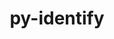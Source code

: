 ---
title: "py-identify"
layout: cache
categories: [package, v0.21.1]
meta: {"versions": ["2.5.24"], "compilers": ["gcc@=11.1.0", "gcc@=11.4.0", "gcc@=9.4.0", "oneapi@=2023.2.0"], "oss": ["ubuntu20.04"], "platforms": ["linux"], "targets": ["neoverse_v1", "ppc64le", "x86_64_v3"], "stacks": ["data-vis-sdk", "e4s", "e4s-neoverse_v1", "e4s-oneapi", "e4s-power", "root"], "num_specs": 7, "num_specs_by_stack": {"root": 7, "e4s-neoverse_v1": 1, "e4s-power": 1, "data-vis-sdk": 1, "e4s": 2, "e4s-oneapi": 2}}
spec_details: [{"hash": "btbaquzpr3d3kd7pd4yuc3agu6alvoh5", "compiler": "gcc@=11.4.0", "versions": ["2.5.24"], "os": "ubuntu20.04", "platform": "linux", "target": "neoverse_v1", "variants": ["build_system=python_pip"], "stacks": ["root", "e4s-neoverse_v1"], "size": "-", "tarball": "https://binaries.spack.io/releases/v0.21.1/build_cache/linux-ubuntu20.04-neoverse_v1/gcc-11.4.0/py-identify-2.5.24/linux-ubuntu20.04-neoverse_v1-gcc-11.4.0-py-identify-2.5.24-btbaquzpr3d3kd7pd4yuc3agu6alvoh5.spack"}, {"hash": "qxh7x4dbp4bza4r4jsiefv3bn4s3fsmy", "compiler": "gcc@=9.4.0", "versions": ["2.5.24"], "os": "ubuntu20.04", "platform": "linux", "target": "ppc64le", "variants": ["build_system=python_pip"], "stacks": ["e4s-power", "root"], "size": "-", "tarball": "https://binaries.spack.io/releases/v0.21.1/build_cache/linux-ubuntu20.04-ppc64le/gcc-9.4.0/py-identify-2.5.24/linux-ubuntu20.04-ppc64le-gcc-9.4.0-py-identify-2.5.24-qxh7x4dbp4bza4r4jsiefv3bn4s3fsmy.spack"}, {"hash": "6mochf7jses5sohwpcjnfhbhdio7ne5x", "compiler": "gcc@=11.1.0", "versions": ["2.5.24"], "os": "ubuntu20.04", "platform": "linux", "target": "x86_64_v3", "variants": ["build_system=python_pip"], "stacks": ["root", "data-vis-sdk"], "size": "-", "tarball": "https://binaries.spack.io/releases/v0.21.1/build_cache/linux-ubuntu20.04-x86_64_v3/gcc-11.1.0/py-identify-2.5.24/linux-ubuntu20.04-x86_64_v3-gcc-11.1.0-py-identify-2.5.24-6mochf7jses5sohwpcjnfhbhdio7ne5x.spack"}, {"hash": "5uyme3bemypdvk3ije5u6d6wilhj77uh", "compiler": "gcc@=11.4.0", "versions": ["2.5.24"], "os": "ubuntu20.04", "platform": "linux", "target": "x86_64_v3", "variants": ["build_system=python_pip"], "stacks": ["root", "e4s"], "size": "-", "tarball": "https://binaries.spack.io/releases/v0.21.1/build_cache/linux-ubuntu20.04-x86_64_v3/gcc-11.4.0/py-identify-2.5.24/linux-ubuntu20.04-x86_64_v3-gcc-11.4.0-py-identify-2.5.24-5uyme3bemypdvk3ije5u6d6wilhj77uh.spack"}, {"hash": "e2bkyyvbll76ggy6oicta3nvnkpqbflh", "compiler": "gcc@=11.4.0", "versions": ["2.5.24"], "os": "ubuntu20.04", "platform": "linux", "target": "x86_64_v3", "variants": ["build_system=python_pip"], "stacks": ["root", "e4s"], "size": "-", "tarball": "https://binaries.spack.io/releases/v0.21.1/build_cache/linux-ubuntu20.04-x86_64_v3/gcc-11.4.0/py-identify-2.5.24/linux-ubuntu20.04-x86_64_v3-gcc-11.4.0-py-identify-2.5.24-e2bkyyvbll76ggy6oicta3nvnkpqbflh.spack"}, {"hash": "v74l65uzfv34k5vzqc6yxjbzioa3cua5", "compiler": "oneapi@=2023.2.0", "versions": ["2.5.24"], "os": "ubuntu20.04", "platform": "linux", "target": "x86_64_v3", "variants": ["build_system=python_pip"], "stacks": ["root", "e4s-oneapi"], "size": "-", "tarball": "https://binaries.spack.io/releases/v0.21.1/build_cache/linux-ubuntu20.04-x86_64_v3/oneapi-2023.2.0/py-identify-2.5.24/linux-ubuntu20.04-x86_64_v3-oneapi-2023.2.0-py-identify-2.5.24-v74l65uzfv34k5vzqc6yxjbzioa3cua5.spack"}, {"hash": "cw7fd3ognisn5imxswdsajpbqkffxnri", "compiler": "oneapi@=2023.2.0", "versions": ["2.5.24"], "os": "ubuntu20.04", "platform": "linux", "target": "x86_64_v3", "variants": ["build_system=python_pip"], "stacks": ["root", "e4s-oneapi"], "size": "-", "tarball": "https://binaries.spack.io/releases/v0.21.1/build_cache/linux-ubuntu20.04-x86_64_v3/oneapi-2023.2.0/py-identify-2.5.24/linux-ubuntu20.04-x86_64_v3-oneapi-2023.2.0-py-identify-2.5.24-cw7fd3ognisn5imxswdsajpbqkffxnri.spack"}]
---